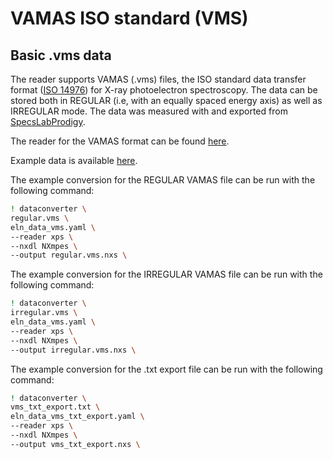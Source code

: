 # VAMAS ISO standard (VMS)

## Basic .vms data

The reader supports VAMAS (.vms) files, the ISO standard data transfer format ([ISO 14976](https://www.iso.org/standard/24269.html)) for X-ray photoelectron spectroscopy. The data can be stored both in REGULAR (i.e, with an equally spaced energy axis) as well as IRREGULAR mode. The data was measured with and exported from [SpecsLabProdigy](https://www.specs-group.com/nc/specs/products/detail/prodigy/).

The reader for the VAMAS format can be found [here](https://github.com/FAIRmat-NFDI/pynxtools-xps/tree/main/pynxtools_xps/scienta).

Example data is available [here](https://github.com/FAIRmat-NFDI/pynxtools-xps/tree/main/examples/vms).

The example conversion for the REGULAR VAMAS file can be run with the following command:

```sh
! dataconverter \
regular.vms \
eln_data_vms.yaml \
--reader xps \
--nxdl NXmpes \
--output regular.vms.nxs \
```

The example conversion for the IRREGULAR VAMAS file can be run with the following command:

```sh
! dataconverter \
irregular.vms \
eln_data_vms.yaml \
--reader xps \
--nxdl NXmpes \
--output irregular.vms.nxs \
```

The example conversion for the .txt export file can be run with the following command:

```sh
! dataconverter \
vms_txt_export.txt \
eln_data_vms_txt_export.yaml \
--reader xps \
--nxdl NXmpes \
--output vms_txt_export.nxs \
```

<!-- ## Data analysis in CasaXPS -->